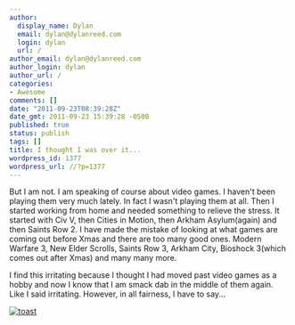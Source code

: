 ```yaml
---
author:
  display_name: Dylan
  email: dylan@dylanreed.com
  login: dylan
  url: /
author_email: dylan@dylanreed.com
author_login: dylan
author_url: /
categories:
- Awesome
comments: []
date: "2011-09-23T08:39:28Z"
date_gmt: 2011-09-23 15:39:28 -0500
published: true
status: publish
tags: []
title: I thought I was over it...
wordpress_id: 1377
wordpress_url: //?p=1377
---
```


But I am not. I am speaking of course about video games. I haven't been playing them very much lately. In fact I wasn't playing them at all. Then I started working from home and needed something to relieve the stress. It started with Civ V, then Cities in Motion, then Arkham Asylum(again) and then Saints Row 2. I have made the mistake of looking at what games are coming out before Xmas and there are too many good ones. Modern Warfare 3, New Elder Scrolls, Saints Row 3, Arkham City, Bioshock 3(which comes out after Xmas) and many many more.

I find this irritating because I thought I had moved past video games as a hobby and now I know that I am smack dab in the middle of them again. Like I said irritating. However, in all fairness, I have to say...

[![][1]][2]

   [1]: /media/2011/09/toast.jpg (toast)
   [2]: /media/2011/09/toast.jpg


